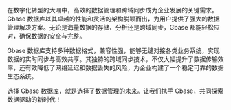 在数字化转型的大潮中，高效的数据管理和跨域同步成为企业发展的关键需求。Gbase 数据库以其卓越的性能和灵活的架构脱颖而出，为用户提供了强大的数据管理解决方案。无论是海量数据的存储、分析还是跨域同步，Gbase 都能轻松应对，确保数据的安全与完整。

Gbase 数据库支持多种数据格式，兼容性强，能够无缝对接各类业务系统，实现数据的实时同步与高效共享。其独特的跨域同步技术，不仅大幅提升了数据传输效率，还有效降低了网络延迟和数据丢失的风险，为企业构建了一个稳定可靠的数据生态系统。

选择 Gbase 数据库，就是选择了数据管理的未来。让我们携手 Gbase，共同探索数据驱动的新时代！
